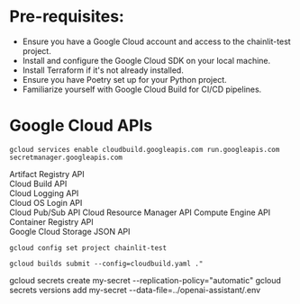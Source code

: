 # Pre-requisites:
* Ensure you have a Google Cloud account and access to the chainlit-test project.
* Install and configure the Google Cloud SDK on your local machine.
* Install Terraform if it's not already installed.
* Ensure you have Poetry set up for your Python project.
* Familiarize yourself with Google Cloud Build for CI/CD pipelines.

# Google Cloud APIs
```
gcloud services enable cloudbuild.googleapis.com run.googleapis.com secretmanager.googleapis.com
```

Artifact Registry API					
Cloud Build API					
Cloud Logging API					
Cloud OS Login API					
Cloud Pub/Sub API
Cloud Resource Manager API
Compute Engine API					
Container Registry API					
Google Cloud Storage JSON API		


`gcloud config set project chainlit-test`

`gcloud builds submit --config=cloudbuild.yaml ."`

gcloud secrets create my-secret --replication-policy="automatic"
gcloud secrets versions add my-secret --data-file=../openai-assistant/.env 
